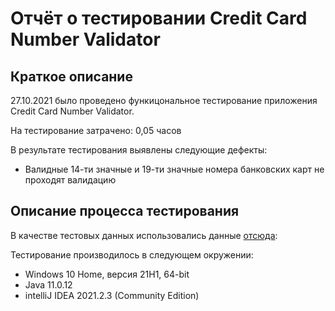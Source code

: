 # Отчёт о тестировании Credit Card Number Validator

## Краткое описание

27.10.2021 было проведено функицональное тестирование приложения Credit Card Number Validator.

На тестирование затрачено: 0,05 часов

В результате тестирования выявлены следующие дефекты:
* Валидные 14-ти значные и 19-ти значные номера банковских карт не проходят валидацию 

## Описание процесса тестирования

В качестве тестовых данных использовались данные [отсюда](https://www.freeformatter.com/credit-card-number-generator-validator.html):

Тестирование производилось в следующем окружении:
* Windows 10 Home, версия 21H1, 64-bit		
* Java 11.0.12
* intelliJ IDEA 2021.2.3 (Community Edition)